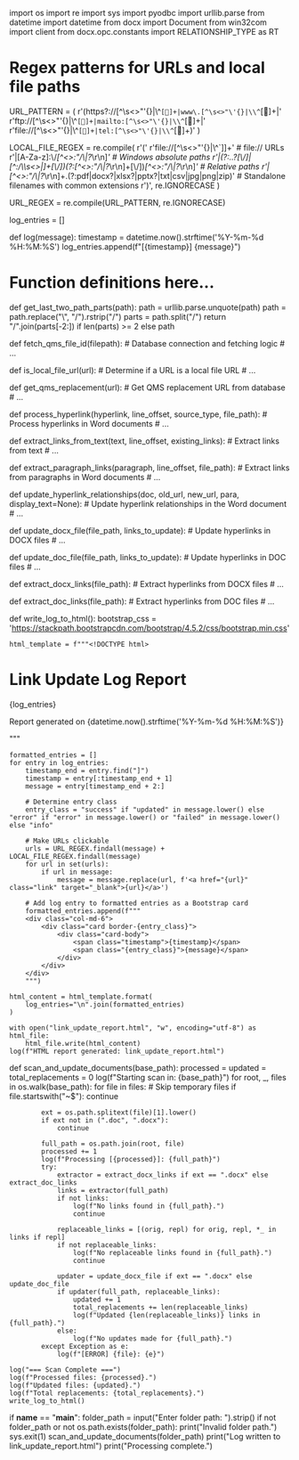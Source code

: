 import os
import re
import sys
import pyodbc
import urllib.parse
from datetime import datetime
from docx import Document
from win32com import client
from docx.opc.constants import RELATIONSHIP_TYPE as RT

# Regex patterns for URLs and local file paths
URL_PATTERN = (
    r'(https?://[^\s<>"\'{}|\\^`[]+|www\.[^\s<>"\'{}|\\^`[]+|'
    r'ftp://[^\s<>"\'{}|\\^`[]+|mailto:[^\s<>"\'{}|\\^`[]+|'
    r'file://[^\s<>"\'{}|\\^`[]+|tel:[^\s<>"\'{}|\\^`[]+)'
)

LOCAL_FILE_REGEX = re.compile(
    r'('
    r'file://[^\s<>"\'{}|\\^`\]]+'  # file:// URLs
    r'|[A-Za-z]:\\/*[^<>:"/\\|?*\r\n]*'  # Windows absolute paths
    r'|(?:\.\.?[\\/]|[^:/\\\s<>|]+[\\/])(?:[^<>:"/\\|?*\r\n]+[\\/])*[^<>:"/\\|?*\r\n]*'  # Relative paths
    r'|[^<>:"/\\|?*\r\n]+\.(?:pdf|docx?|xlsx?|pptx?|txt|csv|jpg|png|zip)'  # Standalone filenames with common extensions
    r')',
    re.IGNORECASE
)

URL_REGEX = re.compile(URL_PATTERN, re.IGNORECASE)

log_entries = []

def log(message):
    timestamp = datetime.now().strftime('%Y-%m-%d %H:%M:%S')
    log_entries.append(f"[{timestamp}] {message}")

# Function definitions here...

def get_last_two_path_parts(path):
    path = urllib.parse.unquote(path)
    path = path.replace("\\", "/").rstrip("/")
    parts = path.split("/")
    return "/".join(parts[-2:]) if len(parts) >= 2 else path

def fetch_qms_file_id(filepath):
    # Database connection and fetching logic
    # ...

def is_local_file_url(url):
    # Determine if a URL is a local file URL
    # ...

def get_qms_replacement(url):
    # Get QMS replacement URL from database
    # ...

def process_hyperlink(hyperlink, line_offset, source_type, file_path):
    # Process hyperlinks in Word documents
    # ...

def extract_links_from_text(text, line_offset, existing_links):
    # Extract links from text
    # ...

def extract_paragraph_links(paragraph, line_offset, file_path):
    # Extract links from paragraphs in Word documents
    # ...

def update_hyperlink_relationships(doc, old_url, new_url, para, display_text=None):
    # Update hyperlink relationships in the Word document
    # ...

def update_docx_file(file_path, links_to_update):
    # Update hyperlinks in DOCX files
    # ...

def update_doc_file(file_path, links_to_update):
    # Update hyperlinks in DOC files
    # ...

def extract_docx_links(file_path):
    # Extract hyperlinks from DOCX files
    # ...

def extract_doc_links(file_path):
    # Extract hyperlinks from DOC files
    # ...

def write_log_to_html():
    bootstrap_css = 'https://stackpath.bootstrapcdn.com/bootstrap/4.5.2/css/bootstrap.min.css'

    html_template = f"""<!DOCTYPE html>
<html lang="en">
<head>
    <meta charset="UTF-8">
    <meta name="viewport" content="width=device-width, initial-scale=1.0">
    <title>Link Update Log Report</title>
    <link rel="stylesheet" href="{bootstrap_css}">
    <style>
        body {{
            font-family: Arial, sans-serif;
            background-color: #f8f9fa;
        }}
        h1 {{
            color: #343a40;
            margin-top: 20px;
            margin-bottom: 20px;
            text-align: center;
        }}
        .card {{
            margin-bottom: 20px;
        }}
        .timestamp {{
            font-weight: bold;
        }}
        .success {{ color: #28a745; }}
        .error {{ color: #dc3545; }}
        .info {{ color: #17a2b8; }}
        .link {{ color: #007bff; text-decoration: none; }}
        .link:hover {{ text-decoration: underline; }}
    </style>
</head>
<body>
    <div class="container">
        <h1>Link Update Log Report</h1>
        <div class="row">
            {log_entries}
        </div>
        <footer class="text-center">
            <p class="text-muted">Report generated on {datetime.now().strftime('%Y-%m-%d %H:%M:%S')}</p>
        </footer>
    </div>
</body>
</html>
"""

    formatted_entries = []
    for entry in log_entries:
        timestamp_end = entry.find("]")
        timestamp = entry[:timestamp_end + 1]
        message = entry[timestamp_end + 2:]

        # Determine entry class
        entry_class = "success" if "updated" in message.lower() else "error" if "error" in message.lower() or "failed" in message.lower() else "info"

        # Make URLs clickable
        urls = URL_REGEX.findall(message) + LOCAL_FILE_REGEX.findall(message)
        for url in set(urls):
            if url in message:
                message = message.replace(url, f'<a href="{url}" class="link" target="_blank">{url}</a>')

        # Add log entry to formatted entries as a Bootstrap card
        formatted_entries.append(f"""
        <div class="col-md-6">
            <div class="card border-{entry_class}">
                <div class="card-body">
                    <span class="timestamp">{timestamp}</span>
                    <span class="{entry_class}">{message}</span>
                </div>
            </div>
        </div>
        """)

    html_content = html_template.format(
        log_entries="\n".join(formatted_entries)
    )
    
    with open("link_update_report.html", "w", encoding="utf-8") as html_file:
        html_file.write(html_content)
    log(f"HTML report generated: link_update_report.html")

def scan_and_update_documents(base_path):
    processed = updated = total_replacements = 0
    log(f"Starting scan in: {base_path}")
    for root, _, files in os.walk(base_path):
        for file in files:
            # Skip temporary files
            if file.startswith("~$"):
                continue

            ext = os.path.splitext(file)[1].lower()
            if ext not in (".doc", ".docx"):
                continue

            full_path = os.path.join(root, file)
            processed += 1
            log(f"Processing [{processed}]: {full_path}")
            try:
                extractor = extract_docx_links if ext == ".docx" else extract_doc_links
                links = extractor(full_path)
                if not links:
                    log(f"No links found in {full_path}.")
                    continue

                replaceable_links = [(orig, repl) for orig, repl, *_ in links if repl]
                if not replaceable_links:
                    log(f"No replaceable links found in {full_path}.")
                    continue

                updater = update_docx_file if ext == ".docx" else update_doc_file
                if updater(full_path, replaceable_links):
                    updated += 1
                    total_replacements += len(replaceable_links)
                    log(f"Updated {len(replaceable_links)} links in {full_path}.")
                else:
                    log(f"No updates made for {full_path}.")
            except Exception as e:
                log(f"[ERROR] {file}: {e}")

    log("=== Scan Complete ===")
    log(f"Processed files: {processed}.")
    log(f"Updated files: {updated}.")
    log(f"Total replacements: {total_replacements}.")
    write_log_to_html()

if __name__ == "__main__":
    folder_path = input("Enter folder path: ").strip()
    if not folder_path or not os.path.exists(folder_path):
        print("Invalid folder path.")
        sys.exit(1)
    scan_and_update_documents(folder_path)
    print("Log written to link_update_report.html")
    print("Processing complete.")

